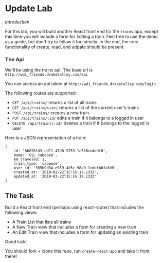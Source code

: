 # Update Lab

_Introduction_

For this lab, you will build another React front end for the `trains` app, except this time you will include a form for Editing a train.  Feel free to use the demo as a guide, but don't try to follow it too strictly.  In the end, the core functionality of create, read, and udpate should be present.

### The Api
We'll be using the trains api.
The base url is `http://wdi_friends.draketalley.com/api`

You can access an api token at `http://wdi_friends.draketalley.com/login`

The following routes are supported:

- `GET /api/trains/` returns a list of all trains
- `GET /api/trains/user/` returns a list of the current user's trains
- `POST /api/trains/` creates a new train
- `PUT /api/trains/:id/` edits a train if it belongs to a logged in user
- `DELETE /api/trains/:id/` deletes a train if it belongs to the logged in user

Here is a JSON representation of a train:

```
{ 
	id: '8b8961d3-cd11-47d0-9753-1c526ce4edf8',
    name: 'GSL caboose',
    km_traveled: 1,
    train_type: 'caboose',
    user_id: '305b9d34-e959-4d5c-98a9-1cdefb0fa8d0',
    created_at: '2019-02-22T15:16:17.133Z',
    updated_at: '2019-02-22T15:16:17.133Z'
}
```

## The Task

Build a React front end (perhaps using react-router) that includes the following views:

- A Train List that lists all trains
- A New Train view that includes a form for creating a new train
- An Edit Train view that includes a form for updating an existing train

Good luck!

You should fork + clone this repo, run `create-react-app` and take it from there!